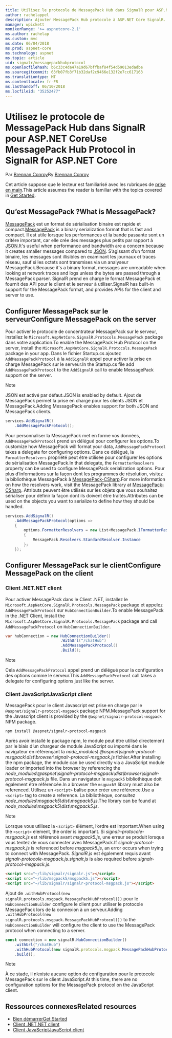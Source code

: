 ```yaml
---
title: Utilisez le protocole de MessagePack Hub dans SignalR pour ASP.NET Core
author: rachelappel
description: Ajouter MessagePack Hub protocole à ASP.NET Core SignalR.
manager: wpickett
monikerRange: '>= aspnetcore-2.1'
ms.author: rachelap
ms.custom: mvc
ms.date: 06/04/2018
ms.prod: aspnet-core
ms.technology: aspnet
ms.topic: article
uid: signalr/messagepackhubprotocol
ms.openlocfilehash: b6c33c4da47a19d67bffbaf84f54d59013edadbe
ms.sourcegitcommit: 63fb07fb3f71b32daf2c9466e132f2e7cc617163
ms.translationtype: MT
ms.contentlocale: fr-FR
ms.lasthandoff: 06/10/2018
ms.locfileid: "35252477"
---
```

# <a name="use-messagepack-hub-protocol-in-signalr-for-aspnet-core"></a><span data-ttu-id="1bc6f-103">Utilisez le protocole de MessagePack Hub dans SignalR pour ASP.NET Core</span><span class="sxs-lookup"><span data-stu-id="1bc6f-103">Use MessagePack Hub Protocol in SignalR for ASP.NET Core</span></span>

<span data-ttu-id="1bc6f-104">Par [Brennan Conroy](https://github.com/BrennanConroy)</span><span class="sxs-lookup"><span data-stu-id="1bc6f-104">By [Brennan Conroy](https://github.com/BrennanConroy)</span></span>

<span data-ttu-id="1bc6f-105">Cet article suppose que le lecteur est familiarisé avec les rubriques de [prise en main](xref:signalr/get-started).</span><span class="sxs-lookup"><span data-stu-id="1bc6f-105">This article assumes the reader is familiar with the topics covered in [Get Started](xref:signalr/get-started).</span></span>

## <a name="what-is-messagepack"></a><span data-ttu-id="1bc6f-106">Qu’est MessagePack ?</span><span class="sxs-lookup"><span data-stu-id="1bc6f-106">What is MessagePack?</span></span>

<span data-ttu-id="1bc6f-107">[MessagePack](https://msgpack.org/index.html) est un format de sérialisation binaire est rapide et compact.</span><span class="sxs-lookup"><span data-stu-id="1bc6f-107">[MessagePack](https://msgpack.org/index.html) is a binary serialization format that is fast and compact.</span></span> <span data-ttu-id="1bc6f-108">Il est utile lorsque les performances et la bande passante sont un critère important, car elle crée des messages plus petits par rapport à [JSON](https://www.json.org/).</span><span class="sxs-lookup"><span data-stu-id="1bc6f-108">It's useful when performance and bandwidth are a concern because it creates smaller messages compared to [JSON](https://www.json.org/).</span></span> <span data-ttu-id="1bc6f-109">S’agissant d’un format binaire, les messages sont illisibles en examinant les journaux et traces réseau, sauf si les octets sont transmises via un analyseur MessagePack.</span><span class="sxs-lookup"><span data-stu-id="1bc6f-109">Because it's a binary format, messages are unreadable when looking at network traces and logs unless the bytes are passed through a MessagePack parser.</span></span> <span data-ttu-id="1bc6f-110">SignalR prend en charge le format MessagePack et fournit des API pour le client et le serveur à utiliser.</span><span class="sxs-lookup"><span data-stu-id="1bc6f-110">SignalR has built-in support for the MessagePack format, and provides APIs for the client and server to use.</span></span>

## <a name="configure-messagepack-on-the-server"></a><span data-ttu-id="1bc6f-111">Configurer MessagePack sur le serveur</span><span class="sxs-lookup"><span data-stu-id="1bc6f-111">Configure MessagePack on the server</span></span>

<span data-ttu-id="1bc6f-112">Pour activer le protocole de concentrateur MessagePack sur le serveur, installez le `Microsoft.AspNetCore.SignalR.Protocols.MessagePack` package dans votre application.</span><span class="sxs-lookup"><span data-stu-id="1bc6f-112">To enable the MessagePack Hub Protocol on the server, install the `Microsoft.AspNetCore.SignalR.Protocols.MessagePack` package in your app.</span></span> <span data-ttu-id="1bc6f-113">Dans le fichier Startup.cs ajoutez `AddMessagePackProtocol` à la `AddSignalR` appel pour activer la prise en charge MessagePack sur le serveur.</span><span class="sxs-lookup"><span data-stu-id="1bc6f-113">In the Startup.cs file add `AddMessagePackProtocol` to the `AddSignalR` call to enable MessagePack support on the server.</span></span>

> [!NOTE]
> <span data-ttu-id="1bc6f-114">JSON est activé par défaut.</span><span class="sxs-lookup"><span data-stu-id="1bc6f-114">JSON is enabled by default.</span></span> <span data-ttu-id="1bc6f-115">Ajout de MessagePack permet la prise en charge pour les clients JSON et MessagePack.</span><span class="sxs-lookup"><span data-stu-id="1bc6f-115">Adding MessagePack enables support for both JSON and MessagePack clients.</span></span>

```csharp
services.AddSignalR()
    .AddMessagePackProtocol();
```

<span data-ttu-id="1bc6f-116">Pour personnaliser la MessagePack met en forme vos données, `AddMessagePackProtocol` prend un délégué pour configurer les options.</span><span class="sxs-lookup"><span data-stu-id="1bc6f-116">To customize how MessagePack will format your data, `AddMessagePackProtocol` takes a delegate for configuring options.</span></span> <span data-ttu-id="1bc6f-117">Dans ce délégué, la `FormatterResolvers` propriété peut être utilisée pour configurer les options de sérialisation MessagePack.</span><span class="sxs-lookup"><span data-stu-id="1bc6f-117">In that delegate, the `FormatterResolvers` property can be used to configure MessagePack serialization options.</span></span> <span data-ttu-id="1bc6f-118">Pour plus d’informations sur la façon dont les programmes de résolution, visitez la bibliothèque MessagePack à [MessagePack-CSharp](https://github.com/neuecc/MessagePack-CSharp).</span><span class="sxs-lookup"><span data-stu-id="1bc6f-118">For more information on how the resolvers work, visit the MessagePack library at [MessagePack-CSharp](https://github.com/neuecc/MessagePack-CSharp).</span></span> <span data-ttu-id="1bc6f-119">Attributs peuvent être utilisés sur les objets que vous souhaitez sérialiser pour définir la façon dont ils doivent être traités.</span><span class="sxs-lookup"><span data-stu-id="1bc6f-119">Attributes can be used on the objects you want to serialize to define how they should be handled.</span></span>

```csharp
services.AddSignalR()
    .AddMessagePackProtocol(options =>
    {
        options.FormatterResolvers = new List<MessagePack.IFormatterResolver>()
        {
            MessagePack.Resolvers.StandardResolver.Instance
        };
    });
```

## <a name="configure-messagepack-on-the-client"></a><span data-ttu-id="1bc6f-120">Configurer MessagePack sur le client</span><span class="sxs-lookup"><span data-stu-id="1bc6f-120">Configure MessagePack on the client</span></span>

### <a name="net-client"></a><span data-ttu-id="1bc6f-121">Client .NET</span><span class="sxs-lookup"><span data-stu-id="1bc6f-121">.NET client</span></span>

<span data-ttu-id="1bc6f-122">Pour activer MessagePack dans le Client .NET, installez le `Microsoft.AspNetCore.SignalR.Protocols.MessagePack` package et appelez `AddMessagePackProtocol` sur `HubConnectionBuilder`.</span><span class="sxs-lookup"><span data-stu-id="1bc6f-122">To enable MessagePack in the .NET Client, install the `Microsoft.AspNetCore.SignalR.Protocols.MessagePack` package and call `AddMessagePackProtocol` on `HubConnectionBuilder`.</span></span>

```csharp
var hubConnection = new HubConnectionBuilder()
                        .WithUrl("/chatHub")
                        .AddMessagePackProtocol()
                        .Build();
```

> [!NOTE]
> <span data-ttu-id="1bc6f-123">Cela `AddMessagePackProtocol` appel prend un délégué pour la configuration des options comme le serveur.</span><span class="sxs-lookup"><span data-stu-id="1bc6f-123">This `AddMessagePackProtocol` call takes a delegate for configuring options just like the server.</span></span>

### <a name="javascript-client"></a><span data-ttu-id="1bc6f-124">Client JavaScript</span><span class="sxs-lookup"><span data-stu-id="1bc6f-124">JavaScript client</span></span>

<span data-ttu-id="1bc6f-125">MessagePack pour le client Javascript est prise en charge par le `@aspnet/signalr-protocol-msgpack` package NPM.</span><span class="sxs-lookup"><span data-stu-id="1bc6f-125">MessagePack support for the Javascript client is provided by the `@aspnet/signalr-protocol-msgpack` NPM package.</span></span>

```console
npm install @aspnet/signalr-protocol-msgpack
```

<span data-ttu-id="1bc6f-126">Après avoir installé le package npm, le module peut être utilisé directement par le biais d’un chargeur de module JavaScript ou importé dans le navigateur en référençant la *node_modules\\ @aspnet\signalr-protocol-msgpack\dist\browser\signalr-protocol-msgpack.js*  fichier.</span><span class="sxs-lookup"><span data-stu-id="1bc6f-126">After installing the npm package, the module can be used directly via a JavaScript module loader or imported into the browser by referencing the *node_modules\\@aspnet\signalr-protocol-msgpack\dist\browser\signalr-protocol-msgpack.js* file.</span></span> <span data-ttu-id="1bc6f-127">Dans un navigateur le `msgpack5` bibliothèque doit également être référencée.</span><span class="sxs-lookup"><span data-stu-id="1bc6f-127">In a browser the `msgpack5` library must also be referenced.</span></span> <span data-ttu-id="1bc6f-128">Utilisez un `<script>` balise pour créer une référence.</span><span class="sxs-lookup"><span data-stu-id="1bc6f-128">Use a `<script>` tag to create a reference.</span></span> <span data-ttu-id="1bc6f-129">La bibliothèque, consultez *node_modules\msgpack5\dist\msgpack5.js*.</span><span class="sxs-lookup"><span data-stu-id="1bc6f-129">The library can be found at *node_modules\msgpack5\dist\msgpack5.js*.</span></span>

> [!NOTE]
> <span data-ttu-id="1bc6f-130">Lorsque vous utilisez la `<script>` élément, l’ordre est important.</span><span class="sxs-lookup"><span data-stu-id="1bc6f-130">When using the `<script>` element, the order is important.</span></span> <span data-ttu-id="1bc6f-131">Si *signalr-protocole-msgpack.js* est référencé avant *msgpack5.js*, une erreur se produit lorsque vous tentez de vous connecter avec MessagePack.</span><span class="sxs-lookup"><span data-stu-id="1bc6f-131">If *signalr-protocol-msgpack.js* is referenced before *msgpack5.js*, an error occurs when trying to connect with MessagePack.</span></span> <span data-ttu-id="1bc6f-132">*SignalR.js* est également requis avant *signalr-protocole-msgpack.js*.</span><span class="sxs-lookup"><span data-stu-id="1bc6f-132">*signalr.js* is also required before *signalr-protocol-msgpack.js*.</span></span>

```html
<script src="~/lib/signalr/signalr.js"></script>
<script src="~/lib/msgpack5/msgpack5.js"></script>
<script src="~/lib/signalr/signalr-protocol-msgpack.js"></script>
```

<span data-ttu-id="1bc6f-133">Ajout de `.withHubProtocol(new signalR.protocols.msgpack.MessagePackHubProtocol())` pour le `HubConnectionBuilder` configure le client pour utiliser le protocole MessagePack lors de la connexion à un serveur.</span><span class="sxs-lookup"><span data-stu-id="1bc6f-133">Adding `.withHubProtocol(new signalR.protocols.msgpack.MessagePackHubProtocol())` to the `HubConnectionBuilder` will configure the client to use the MessagePack protocol when connecting to a server.</span></span>

```javascript
const connection = new signalR.HubConnectionBuilder()
    .withUrl("/chatHub")
    .withHubProtocol(new signalR.protocols.msgpack.MessagePackHubProtocol())
    .build();
```

> [!NOTE]
> <span data-ttu-id="1bc6f-134">À ce stade, il n’existe aucune option de configuration pour le protocole MessagePack sur le client JavaScript.</span><span class="sxs-lookup"><span data-stu-id="1bc6f-134">At this time, there are no configuration options for the MessagePack protocol on the JavaScript client.</span></span>

## <a name="related-resources"></a><span data-ttu-id="1bc6f-135">Ressources connexes</span><span class="sxs-lookup"><span data-stu-id="1bc6f-135">Related resources</span></span>

* [<span data-ttu-id="1bc6f-136">Bien démarrer</span><span class="sxs-lookup"><span data-stu-id="1bc6f-136">Get Started</span></span>](xref:signalr/get-started)
* [<span data-ttu-id="1bc6f-137">Client .NET</span><span class="sxs-lookup"><span data-stu-id="1bc6f-137">.NET client</span></span>](xref:signalr/dotnet-client)
* [<span data-ttu-id="1bc6f-138">Client JavaScript</span><span class="sxs-lookup"><span data-stu-id="1bc6f-138">JavaScript client</span></span>](xref:signalr/javascript-client)
